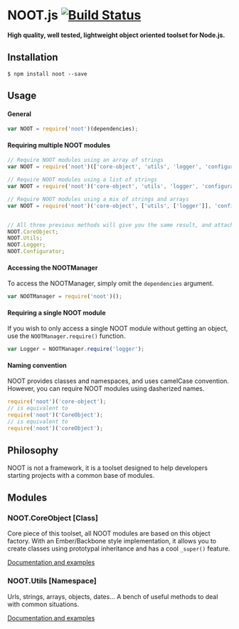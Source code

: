 # NOOT.js [![Build Status](https://travis-ci.org/planorama/noot.js.svg?branch=master)](https://travis-ci.org/planorama/noot.js)
**High quality, well tested, lightweight object oriented toolset for Node.js.**


## Installation
```shell
$ npm install noot --save
```


## Usage

#### General
```javascript
var NOOT = require('noot')(dependencies);
```

#### Requiring multiple NOOT modules
```javascript
// Require NOOT modules using an array of strings
var NOOT = require('noot')(['core-object', 'utils', 'logger', 'configurator']);

// Require NOOT modules using a list of strings
var NOOT = require('noot')('core-object', 'utils', 'logger', 'configurator');

// Require NOOT modules using a mix of strings and arrays
var NOOT = require('noot')('core-object', ['utils', ['logger']], 'configurator');


// All three previous methods will give you the same result, and attach to NOOT your desired modules :
NOOT.CoreObject;
NOOT.Utils;
NOOT.Logger;
NOOT.Configurator;
```

#### Accessing the NOOTManager
To access the NOOTManager, simply omit the `dependencies` argument.
```javascript
var NOOTManager = require('noot')();
```

#### Requiring a single NOOT module
If you wish to only access a single NOOT module without getting an object, use the `NOOTManager.require()` function.
```javascript
var Logger = NOOTManager.require('logger');
```


#### Naming convention
NOOT provides classes and namespaces, and uses camelCase convention. However, you can require NOOT modules using dasherized names.
```javascript
require('noot')('core-object');
// is equivalent to
require('noot')('CoreObject');
// is equivalent to
require('noot')('coreObject');
```


## Philosophy
NOOT is not a framework, it is a toolset designed to help developers starting projects with a common base of modules.


## Modules

### NOOT.CoreObject [Class]
Core piece of this toolset, all NOOT modules are based on this object factory. With an Ember/Backbone style implementation, it allows you to create classes using prototypal inheritance and has a cool `_super()` feature.

[Documentation and examples](lib/core-object/README.md)

### NOOT.Utils [Namespace]
Urls, strings, arrays, objects, dates... A bench of useful methods to deal with common situations.

[Documentation and examples](lib/utils/README.md)


